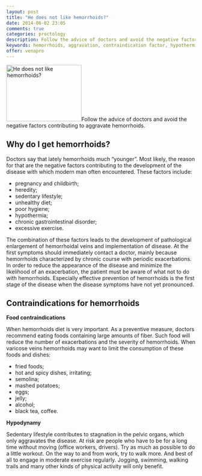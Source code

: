 ```yaml
---
layout: post
title: "He does not like hemorrhoids?"
date: 2014-06-02 23:05
comments: true
categories: proctology
description: Follow the advice of doctors and avoid the negative factors contributing to aggravate hemorrhoids.
keywords: hemorrhoids, aggravation, contraindication factor, hypothermia, lack of exercise, physical activity, dietary fiber
offer: venapro
---
```

<p><img class="left" src="http://medusanews.com/images/he-does-not-like-hemorrhoids/0.jpg" width="200" height="150" title="aggravation, contraindication factor, hypothermia, lack of exercise, physical activity, dietary fiber" alt="He does not like hemorrhoids?">Follow the advice of doctors and avoid the negative factors contributing to aggravate hemorrhoids.</p>

<!-- more -->


<h2>Why do I get hemorrhoids?</h2>

<p>Doctors say that lately hemorrhoids much &ldquo;younger&rdquo;. Most likely, the reason for that are the negative factors contributing to the development of the disease with which modern man often encountered. These factors include:</p>

<ul>
<li>pregnancy and childbirth;</li>
<li>heredity;</li>
<li>sedentary lifestyle;</li>
<li>unhealthy diet;</li>
<li>poor hygiene;</li>
<li>hypothermia;</li>
<li>chronic gastrointestinal disorder;</li>
<li>excessive exercise.</li>
</ul>


<p>The combination of these factors leads to the development of pathological enlargement of hemorrhoidal veins and implementation of disease. At the first symptoms should immediately contact a doctor, mainly because hemorrhoids characterized by chronic course with periodic exacerbations. In order to reduce the appearance of the disease and minimize the likelihood of an exacerbation, the patient must be aware of what not to do with hemorrhoids. Especially effective prevention of hemorrhoids is the first stage of the disease when the disease symptoms have not yet pronounced.</p>

<h2>Contraindications for hemorrhoids</h2>

<p><strong>Food contraindications</strong></p>

<p>When hemorrhoids diet is very important. As a preventive measure, doctors recommend eating foods containing large amounts of fiber. Such food will reduce the number of exacerbations and the severity of hemorrhoids. When varicose veins hemorrhoids may want to limit the consumption of these foods and dishes:</p>

<ul>
<li>fried foods;</li>
<li>hot and spicy dishes, irritating;</li>
<li>semolina;</li>
<li>mashed potatoes;</li>
<li>eggs;</li>
<li>jelly;</li>
<li>alcohol;</li>
<li>black tea, coffee.</li>
</ul>


<p><strong>Hypodynamy</strong></p>

<p>Sedentary lifestyle contributes to stagnation in the pelvic organs, which only aggravates the disease. At risk are people who have to be for a long time without moving (office workers, drivers). Try as much as possible to do a little workout. On the way to and from work, try to walk more. And best of all to engage in moderate exercise regularly. Jogging, swimming, walking trails and many other kinds of physical activity will only benefit.</p>
